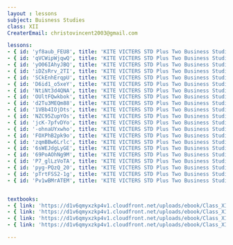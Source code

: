 ```yaml
--- 
layout : lessons 
subject: Buisness Studies
class: XII
CreaterEmail: christovincent2003@gmail.com

lessons:
- { id: 'yf8aub_FEU8', title: 'KITE VICTERS STD Plus Two Business Studies Class 01 (First Bell-ഫസ്റ്റ് ബെല്‍)' }
- { id: 'qVCWipWjqwQ', title: 'KITE VICTERS STD Plus Two Business Studies Class 02 (First Bell-ഫസ്റ്റ് ബെല്‍)' }
- { id: 'yO06IAhyJBQ', title: 'KITE VICTERS STD Plus Two Business Studies Class 03 (First Bell-ഫസ്റ്റ് ബെല്‍)' }
- { id: 'iDZsRrv_2TI', title: 'KITE VICTERS STD Plus Two Business Studies Class 04 (First Bell-ഫസ്റ്റ് ബെല്‍)' }
- { id: 'SCkEnhErqpU', title: 'KITE VICTERS STD Plus Two Business Studies Class 05 (First Bell-ഫസ്റ്റ് ബെല്‍)' }
- { id: 'D6id1_o5xeY', title: 'KITE VICTERS STD Plus Two Business Studies Class 06 (First Bell-ഫസ്റ്റ് ബെല്‍)' }
- { id: 'NtiNt3d4QNA', title: 'KITE VICTERS STD Plus Two Business Studies Class 07 (First Bell-ഫസ്റ്റ് ബെല്‍)' }
- { id: 'OUltFQwkbok', title: 'KITE VICTERS STD Plus Two Business Studies Class 08 (First Bell-ഫസ്റ്റ് ബെല്‍)' }
- { id: 'd2Tu3MEQm88', title: 'KITE VICTERS STD Plus Two Business Studies Class 09 (First Bell-ഫസ്റ്റ് ബെല്‍)' }
- { id: '1VBb4IOjDts', title: 'KITE VICTERS STD Plus Two Business Studies Class 10 (First Bell-ഫസ്റ്റ് ബെല്‍)' }
- { id: 'NZC95ZupYOs', title: 'KITE VICTERS STD Plus Two Business Studies Class 11 (First Bell-ഫസ്റ്റ് ബെല്‍)' }
- { id: 'jcK-7pfvDYo', title: 'KITE VICTERS STD Plus Two Business Studies Class 12 (First Bell-ഫസ്റ്റ് ബെല്‍)' }
- { id: '-ohnaUYxwho', title: 'KITE VICTERS STD Plus Two Business Studies Class 13 (First Bell-ഫസ്റ്റ് ബെല്‍)' }
- { id: 'FOXPhB2pk9o', title: 'KITE VICTERS STD Plus Two Business Studies Class 14 (First Bell-ഫസ്റ്റ് ബെല്‍)' }
- { id: 'zqmBBw6Lrlc', title: 'KITE VICTERS STD Plus Two Business Studies Class 15 (First Bell-ഫസ്റ്റ് ബെല്‍)' }
- { id: '6sWEJdgLyGE', title: 'KITE VICTERS STD Plus Two Business Studies Class 16 (First Bell-ഫസ്റ്റ് ബെല്‍)' }
- { id: '69PoAOhNg9M', title: 'KITE VICTERS STD Plus Two Business Studies Class 17 (First Bell-ഫസ്റ്റ് ബെല്‍)' }
- { id: 'P7_glLzVoTA', title: 'KITE VICTERS STD Plus Two Business Studies Class 18 (First Bell-ഫസ്റ്റ് ബെല്‍)' }
- { id: 'pyg-PQzQ_20', title: 'KITE VICTERS STD Plus Two Business Studies Class 19 (First Bell-ഫസ്റ്റ് ബെല്‍)' }
- { id: 'pTrtFSS2-1g', title: 'KITE VICTERS STD Plus Two Business Studies Class 20 (First Bell-ഫസ്റ്റ് ബെല്‍)' }
- { id: 'Pv1wBMrATEM', title: 'KITE VICTERS STD Plus Two Business Studies Class 21 (First Bell-ഫസ്റ്റ് ബെല്‍)' }


textbooks:
- { link: 'https://d1v6qmyxzkp4v1.cloudfront.net/uploads/ebook/Class_XII/BusinessStudies/Businessstudies_1.pdf', title: ' Buisness Studies' , medium: 'English' }
- { link: 'https://d1v6qmyxzkp4v1.cloudfront.net/uploads/ebook/Class_XII/BusinessStudies/Businessstudies_2.pdf', title: 'Buisness Studies' , medium: 'English' }
- { link: 'https://d1v6qmyxzkp4v1.cloudfront.net/uploads/ebook/Class_XII/MAL_MED/Business%20Studies_Part_1.pdf', title: 'Buisness Studies' , medium: 'malayalam' }
- { link: 'https://d1v6qmyxzkp4v1.cloudfront.net/uploads/ebook/Class_XII/MAL_MED/Business%20Studies_Part_2.pdf', title: 'Buisness Studies' , medium: 'malayalam' }

---
```

